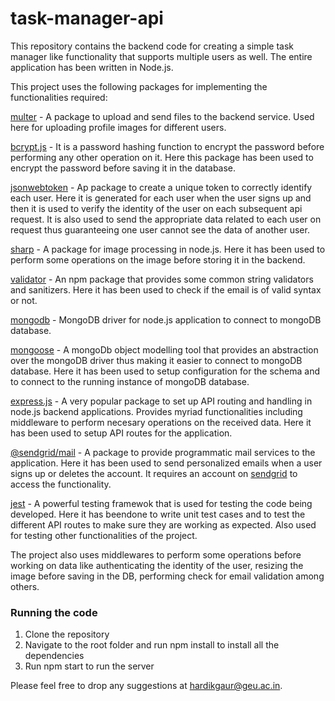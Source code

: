# task-manager-api

This repository contains the backend code for creating a simple task manager like functionality that supports multiple users as well. The entire application has been written in Node.js.

This project uses the following packages for implementing the functionalities required:

[multer](https://www.npmjs.com/package/multer) - A package to upload and send files to the backend service. Used here for uploading profile images for different users.

[bcrypt.js](https://www.npmjs.com/package/bcryptjs) - It is a password hashing function to encrypt the password before performing any other operation on it. Here this package has been used
to encrypt the password before saving it in the database.

[jsonwebtoken](https://www.npmjs.com/package/jsonwebtoken) - Ap package to create a unique token to correctly identify each user. Here it is generated for each user when the user signs up
and then it is used to verify the identity of the user on each subsequent api request. It is also used to send the appropriate data related to each user on request thus guaranteeing 
one user cannot see the data of another user.

[sharp](https://www.npmjs.com/package/sharp) - A package for image processing in node.js. Here it has been used to perform some operations on the image before storing it in the backend.

[validator](https://www.npmjs.com/package/validator) - An npm package that provides some common string validators and sanitizers. Here it has been used to check if the email is of valid syntax or not.

[mongodb](https://www.npmjs.com/package/mongodb) - MongoDB driver for node.js application to connect to mongoDB database.

[mongoose](https://www.npmjs.com/package/mongoose) - A mongoDb object modelling tool that provides an abstraction over the mongoDB driver thus making it easier to connect to mongoDB database.
Here it has been used to setup configuration for the schema and to connect to the running instance of mongoDB database.

[express.js](https://www.npmjs.com/package/express) - A very popular package to set up API routing and handling in node.js backend applications. Provides myriad functionalities including middleware 
to perform necesary operations on the received data. Here it has been used to setup API routes for the application.

[@sendgrid/mail](https://www.npmjs.com/package/@sendgrid/mail) - A package to provide programmatic mail services to the application. Here it has been used to send personalized emails when a user 
signs up or deletes the account. It requires an account on [sendgrid](https://sendgrid.com/) to access the functionality.

[jest](https://www.npmjs.com/package/jest) - A powerful testing framewok that is used for testing the code being developed. Here it has beendone to write unit test cases and to test the different API routes 
to make sure they are working as expected. Also used for testing other functionalities of the project.

The project also uses middlewares to perform some operations before working on data like authenticating the identity of the user, resizing the image before saving in the DB, performing check 
for email validation among others.

### Running the code
1) Clone the repository
2) Navigate to the root folder and run npm install to install all the dependencies
3) Run npm start to run the server

Please feel free to drop any suggestions at hardikgaur@geu.ac.in.
